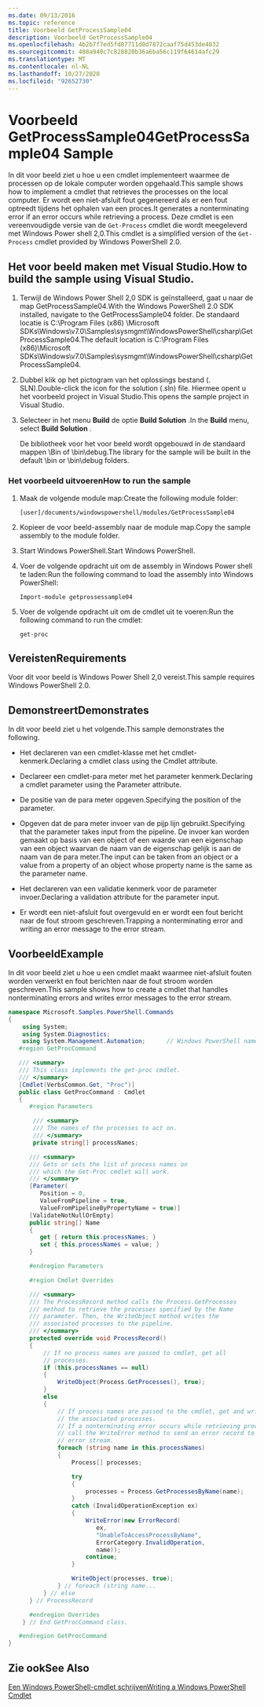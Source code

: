 ```yaml
---
ms.date: 09/13/2016
ms.topic: reference
title: Voorbeeld GetProcessSample04
description: Voorbeeld GetProcessSample04
ms.openlocfilehash: 4b2b7f7ed5fd87711d0d7872caaf75d453de4832
ms.sourcegitcommit: 488a940c7c828820b36a6ba56c119f64614afc29
ms.translationtype: MT
ms.contentlocale: nl-NL
ms.lasthandoff: 10/27/2020
ms.locfileid: "92652730"
---
```

# <a name="getprocesssample04-sample"></a><span data-ttu-id="38bd9-103">Voorbeeld GetProcessSample04</span><span class="sxs-lookup"><span data-stu-id="38bd9-103">GetProcessSample04 Sample</span></span>

<span data-ttu-id="38bd9-104">In dit voor beeld ziet u hoe u een cmdlet implementeert waarmee de processen op de lokale computer worden opgehaald.</span><span class="sxs-lookup"><span data-stu-id="38bd9-104">This sample shows how to implement a cmdlet that retrieves the processes on the local computer.</span></span> <span data-ttu-id="38bd9-105">Er wordt een niet-afsluit fout gegenereerd als er een fout optreedt tijdens het ophalen van een proces.</span><span class="sxs-lookup"><span data-stu-id="38bd9-105">It generates a nonterminating error if an error occurs while retrieving a process.</span></span> <span data-ttu-id="38bd9-106">Deze cmdlet is een vereenvoudigde versie van de `Get-Process` cmdlet die wordt meegeleverd met Windows Power shell 2,0.</span><span class="sxs-lookup"><span data-stu-id="38bd9-106">This cmdlet is a simplified version of the `Get-Process` cmdlet provided by Windows PowerShell 2.0.</span></span>

## <a name="how-to-build-the-sample-using-visual-studio"></a><span data-ttu-id="38bd9-107">Het voor beeld maken met Visual Studio.</span><span class="sxs-lookup"><span data-stu-id="38bd9-107">How to build the sample using Visual Studio.</span></span>

1. <span data-ttu-id="38bd9-108">Terwijl de Windows Power Shell 2,0 SDK is geïnstalleerd, gaat u naar de map GetProcessSample04.</span><span class="sxs-lookup"><span data-stu-id="38bd9-108">With the Windows PowerShell 2.0 SDK installed, navigate to the GetProcessSample04 folder.</span></span> <span data-ttu-id="38bd9-109">De standaard locatie is C:\Program Files (x86) \Microsoft SDKs\Windows\v7.0\Samples\sysmgmt\WindowsPowerShell\csharp\GetProcessSample04.</span><span class="sxs-lookup"><span data-stu-id="38bd9-109">The default location is C:\Program Files (x86)\Microsoft SDKs\Windows\v7.0\Samples\sysmgmt\WindowsPowerShell\csharp\GetProcessSample04.</span></span>

2. <span data-ttu-id="38bd9-110">Dubbel klik op het pictogram van het oplossings bestand (. SLN).</span><span class="sxs-lookup"><span data-stu-id="38bd9-110">Double-click the icon for the solution (.sln) file.</span></span> <span data-ttu-id="38bd9-111">Hiermee opent u het voorbeeld project in Visual Studio.</span><span class="sxs-lookup"><span data-stu-id="38bd9-111">This opens the sample project in Visual Studio.</span></span>

3. <span data-ttu-id="38bd9-112">Selecteer in het menu **Build** de optie **Build Solution** .</span><span class="sxs-lookup"><span data-stu-id="38bd9-112">In the **Build** menu, select **Build Solution** .</span></span>

    <span data-ttu-id="38bd9-113">De bibliotheek voor het voor beeld wordt opgebouwd in de standaard mappen \Bin of \bin\debug.</span><span class="sxs-lookup"><span data-stu-id="38bd9-113">The library for the sample will be built in the default \bin or \bin\debug folders.</span></span>

### <a name="how-to-run-the-sample"></a><span data-ttu-id="38bd9-114">Het voorbeeld uitvoeren</span><span class="sxs-lookup"><span data-stu-id="38bd9-114">How to run the sample</span></span>

1. <span data-ttu-id="38bd9-115">Maak de volgende module map:</span><span class="sxs-lookup"><span data-stu-id="38bd9-115">Create the following module folder:</span></span>

    `[user]/documents/windowspowershell/modules/GetProcessSample04`

2. <span data-ttu-id="38bd9-116">Kopieer de voor beeld-assembly naar de module map.</span><span class="sxs-lookup"><span data-stu-id="38bd9-116">Copy the sample assembly to the module folder.</span></span>

3. <span data-ttu-id="38bd9-117">Start Windows PowerShell.</span><span class="sxs-lookup"><span data-stu-id="38bd9-117">Start Windows PowerShell.</span></span>

4. <span data-ttu-id="38bd9-118">Voer de volgende opdracht uit om de assembly in Windows Power shell te laden:</span><span class="sxs-lookup"><span data-stu-id="38bd9-118">Run the following command to load the assembly into Windows PowerShell:</span></span>

    `Import-module getprossessample04`

5. <span data-ttu-id="38bd9-119">Voer de volgende opdracht uit om de cmdlet uit te voeren:</span><span class="sxs-lookup"><span data-stu-id="38bd9-119">Run the following command to run the cmdlet:</span></span>

    `get-proc`

## <a name="requirements"></a><span data-ttu-id="38bd9-120">Vereisten</span><span class="sxs-lookup"><span data-stu-id="38bd9-120">Requirements</span></span>

<span data-ttu-id="38bd9-121">Voor dit voor beeld is Windows Power Shell 2,0 vereist.</span><span class="sxs-lookup"><span data-stu-id="38bd9-121">This sample requires Windows PowerShell 2.0.</span></span>

## <a name="demonstrates"></a><span data-ttu-id="38bd9-122">Demonstreert</span><span class="sxs-lookup"><span data-stu-id="38bd9-122">Demonstrates</span></span>

<span data-ttu-id="38bd9-123">In dit voor beeld ziet u het volgende.</span><span class="sxs-lookup"><span data-stu-id="38bd9-123">This sample demonstrates the following.</span></span>

- <span data-ttu-id="38bd9-124">Het declareren van een cmdlet-klasse met het cmdlet-kenmerk.</span><span class="sxs-lookup"><span data-stu-id="38bd9-124">Declaring a cmdlet class using the Cmdlet attribute.</span></span>

- <span data-ttu-id="38bd9-125">Declareer een cmdlet-para meter met het parameter kenmerk.</span><span class="sxs-lookup"><span data-stu-id="38bd9-125">Declaring a cmdlet parameter using the Parameter attribute.</span></span>

- <span data-ttu-id="38bd9-126">De positie van de para meter opgeven.</span><span class="sxs-lookup"><span data-stu-id="38bd9-126">Specifying the position of the parameter.</span></span>

- <span data-ttu-id="38bd9-127">Opgeven dat de para meter invoer van de pijp lijn gebruikt.</span><span class="sxs-lookup"><span data-stu-id="38bd9-127">Specifying that the parameter takes input from the pipeline.</span></span> <span data-ttu-id="38bd9-128">De invoer kan worden gemaakt op basis van een object of een waarde van een eigenschap van een object waarvan de naam van de eigenschap gelijk is aan de naam van de para meter.</span><span class="sxs-lookup"><span data-stu-id="38bd9-128">The input can be taken from an object or a value from a property of an object whose property name is the same as the parameter name.</span></span>

- <span data-ttu-id="38bd9-129">Het declareren van een validatie kenmerk voor de parameter invoer.</span><span class="sxs-lookup"><span data-stu-id="38bd9-129">Declaring a validation attribute for the parameter input.</span></span>

- <span data-ttu-id="38bd9-130">Er wordt een niet-afsluit fout overgevuld en er wordt een fout bericht naar de fout stroom geschreven.</span><span class="sxs-lookup"><span data-stu-id="38bd9-130">Trapping a nonterminating error and writing an error message to the error stream.</span></span>

## <a name="example"></a><span data-ttu-id="38bd9-131">Voorbeeld</span><span class="sxs-lookup"><span data-stu-id="38bd9-131">Example</span></span>

<span data-ttu-id="38bd9-132">In dit voor beeld ziet u hoe u een cmdlet maakt waarmee niet-afsluit fouten worden verwerkt en fout berichten naar de fout stroom worden geschreven.</span><span class="sxs-lookup"><span data-stu-id="38bd9-132">This sample shows how to create a cmdlet that handles nonterminating errors and writes error messages to the error stream.</span></span>

```csharp
namespace Microsoft.Samples.PowerShell.Commands
{
    using System;
    using System.Diagnostics;
    using System.Management.Automation;      // Windows PowerShell namespace.
   #region GetProcCommand

   /// <summary>
   /// This class implements the get-proc cmdlet.
   /// </summary>
   [Cmdlet(VerbsCommon.Get, "Proc")]
   public class GetProcCommand : Cmdlet
   {
      #region Parameters

       /// <summary>
       /// The names of the processes to act on.
       /// </summary>
       private string[] processNames;

      /// <summary>
      /// Gets or sets the list of process names on
      /// which the Get-Proc cmdlet will work.
      /// </summary>
      [Parameter(
         Position = 0,
         ValueFromPipeline = true,
         ValueFromPipelineByPropertyName = true)]
      [ValidateNotNullOrEmpty]
      public string[] Name
      {
         get { return this.processNames; }
         set { this.processNames = value; }
      }

      #endregion Parameters

      #region Cmdlet Overrides

      /// <summary>
      /// The ProcessRecord method calls the Process.GetProcesses
      /// method to retrieve the processes specified by the Name
      /// parameter. Then, the WriteObject method writes the
      /// associated processes to the pipeline.
      /// </summary>
      protected override void ProcessRecord()
      {
          // If no process names are passed to cmdlet, get all
          // processes.
          if (this.processNames == null)
          {
              WriteObject(Process.GetProcesses(), true);
          }
          else
          {
              // If process names are passed to the cmdlet, get and write
              // the associated processes.
              // If a nonterminating error occurs while retrieving processes,
              // call the WriteError method to send an error record to the
              // error stream.
              foreach (string name in this.processNames)
              {
                  Process[] processes;

                  try
                  {
                      processes = Process.GetProcessesByName(name);
                  }
                  catch (InvalidOperationException ex)
                  {
                      WriteError(new ErrorRecord(
                         ex,
                         "UnableToAccessProcessByName",
                         ErrorCategory.InvalidOperation,
                         name));
                      continue;
                  }

                  WriteObject(processes, true);
              } // foreach (string name...
          } // else
      } // ProcessRecord

      #endregion Overrides
    } // End GetProcCommand class.

   #endregion GetProcCommand
}
```

## <a name="see-also"></a><span data-ttu-id="38bd9-133">Zie ook</span><span class="sxs-lookup"><span data-stu-id="38bd9-133">See Also</span></span>

[<span data-ttu-id="38bd9-134">Een Windows PowerShell-cmdlet schrijven</span><span class="sxs-lookup"><span data-stu-id="38bd9-134">Writing a Windows PowerShell Cmdlet</span></span>](./writing-a-windows-powershell-cmdlet.md)
